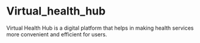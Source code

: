 # Virtual_health_hub
Virtual Health Hub is a digital platform that helps in making health services more convenient and efficient for users.

